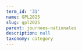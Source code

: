 ```yaml
---
term_id: '31'
name: GPL2025
slug: gpl2025
parent: journees-nationales
description: null
taxonomy: category
---
```


